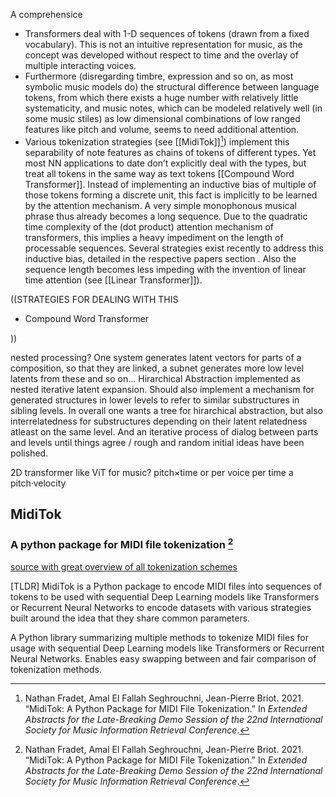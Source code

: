A comprehensice 

- Transformers deal with 1-D sequences of tokens (drawn from a fixed vocabulary). This is not an intuitive representation for music, as the concept was developed without respect to time and the overlay of multiple interacting voices. 
- Furthermore (disregarding timbre, expression and so on, as most symbolic music models do) the structural difference between language tokens, from which there exists a huge number with relatively little systematicity, and music notes, which can be modeled relatively well (in some music stiles) as low dimensional combinations of low ranged features like pitch and volume, seems to need additional attention. 
- Various tokenization strategies (see [[MidiTok]][^@fradetMidiTokPythonPackage2021]) implement this separability of note features as chains of tokens of different types. Yet most NN applications to date don’t explicitly deal with the types, but treat all tokens in the same way as text tokens \[\[Compound Word Transformer]]. Instead of implementing an inductive bias of multiple of those tokens forming a discrete unit, this fact is implicitly to be learned by the attention mechanism. A very simple monophonous musical phrase thus already becomes a long sequence. Due to the quadratic time complexity of the (dot product) attention mechanism of transformers, this implies a heavy impediment on the length of processable sequences. Several strategies exist recently to address this inductive bias, detailed in the respective papers section . Also the sequence length becomes less impeding with the invention of linear time attention (see [[Linear Transformer]]).

((STRATEGIES FOR DEALING WITH THIS

*   Compound Word Transformer

))

nested processing? One system generates latent vectors for parts of a composition, so that they are linked, a subnet generates more low level latents from these and so on… Hirarchical Abstraction implemented as nested iterative latent expansion. Should also implement a mechanism for generated structures in lower levels to refer to similar substructures in sibling levels. In overall one wants a tree for hirarchical abstraction, but also interrelatedness for substructures depending on their latent relatedness atleast on the same level. And an iterative process of dialog between parts and levels until things agree / rough and random initial ideas have been polished.

2D transformer like ViT for music? pitch×time or per voice per time a pitch·velocity


## MidiTok 
### A python package for MIDI file tokenization [^@fradetMidiTokPythonPackage2021]
[source with great overview of all tokenization schemes](https://github.com/Natooz/MidiTok)

[TLDR] MidiTok is a Python package to encode MIDI files into sequences of tokens to be used with sequential Deep Learning models like Transformers or Recurrent Neural Networks to encode datasets with various strategies built around the idea that they share common parameters.

A Python library summarizing multiple methods to tokenize MIDI files for usage with sequential Deep Learning models like Transformers or Recurrent Neural Networks. Enables easy swapping between and fair comparison of tokenization methods.

[^@fradetMidiTokPythonPackage2021]: Nathan Fradet, Amal El Fallah Seghrouchni, Jean-Pierre Briot. 2021. “MidiTok: A Python Package for MIDI File Tokenization.” In _Extended Abstracts for the Late-Breaking Demo Session of the 22nd International Society for Music Information Retrieval Conference_.

